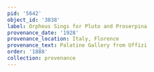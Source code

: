 ```yaml
---
pid: '5642'
object_id: '3838'
label: Orpheus Sings for Pluto and Proserpina
provenance_date: '1928'
provenance_location: Italy, Florence
provenance_text: Palatine Gallery from Uffizi
order: '1888'
collection: provenance
---
```

